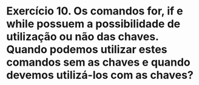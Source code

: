 # Exercício 10. Os comandos for, if e while possuem a possibilidade de utilização ou não das chaves. Quando podemos utilizar estes comandos sem as chaves e quando devemos utilizá-los com as chaves?